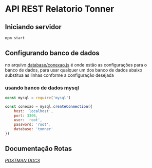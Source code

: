 # API REST Relatorio Tonner

## Iniciando servidor
```bash
npm start
```

## Configurando banco de dados

no arquivo [database/conexao.js](/database/conexao.js) é onde estão as configurações para o banco de dados,
para usar qualquer um dos banco de dados abaixo substitua as linhas conforme a configuração desejada

### usando banco de dados mysql
```javascript
const mysql = require('mysql')

const conexao = mysql.createConnection({
    host: 'localhost',
    port: 3306,
    user: 'root',
    password: 'root',
    database: 'tonner'
})

```

## Documentação Rotas

*[POSTMAN DOCS](https://documenter.getpostman.com/view/10174080/TVKA5zN4)*